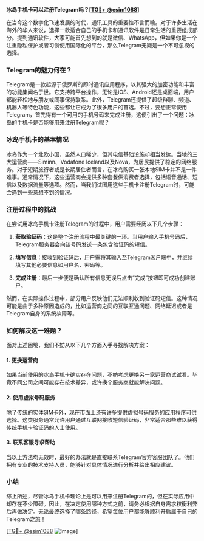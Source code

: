 **冰岛手机卡可以注册Telegram吗？[[TG💪+ @esim1088](https://t.me/s/esim1088)]**

在当今这个数字化飞速发展的时代，通讯工具的重要性不言而喻。对于许多生活在海外的华人来说，选择一款适合自己的手机卡和通讯软件是日常生活的重要组成部分。提到通讯软件，大家可能首先想到的就是微信、WhatsApp，但如果你是一个注重隐私保护或者习惯使用国际化的平台，那么Telegram无疑是一个不可忽视的选择。

### Telegram的魅力何在？

Telegram是一款起源于俄罗斯的即时通讯应用程序，以其强大的加密功能和丰富的功能集闻名于世。它支持跨平台操作，无论是iOS、Android还是桌面端，用户都能轻松地与朋友或同事保持联系。此外，Telegram还提供了超级群聊、频道、机器人等特色功能，这些都让它成为了很多用户的首选。不过，要想正常使用Telegram，首先得有一个可用的手机号码来完成注册，这便引出了一个问题：冰岛的手机卡是否能够用来注册Telegram呢？

### 冰岛手机卡的基本情况

冰岛作为一个北欧小国，虽然人口稀少，但其电信基础设施却相当发达。当地的三大运营商——Siminn、Vodafone Iceland以及Nova，为居民提供了稳定的网络服务。对于短期旅行者或是长期居住者而言，在冰岛购买一张本地SIM卡并不是一件难事。通常情况下，这些运营商会提供多种套餐供消费者选择，包括语音通话、短信以及数据流量等选项。然而，当我们试图用这些手机卡注册Telegram时，可能会遇到一些意想不到的情况。

### 注册过程中的挑战

在尝试用冰岛手机卡注册Telegram的过程中，用户需要经历以下几个步骤：

1. **获取验证码**：这是整个注册流程中最关键的一环。当用户输入手机号码后，Telegram服务器会向该号码发送一条包含验证码的短信。
   
2. **填写信息**：接收到验证码后，用户需将其输入至Telegram客户端中，并继续填写其他必要信息如用户名、密码等。

3. **完成注册**：最后一步便是确认所有信息无误后点击“完成”按钮即可成功创建账户。

然而，在实际操作过程中，部分用户反映他们无法顺利收到验证码短信。这种情况可能是由于多种原因造成的，比如运营商之间的互联互通问题、网络延迟或者是Telegram自身的系统故障等。

### 如何解决这一难题？

面对上述困境，我们不妨从以下几个方面入手寻找解决方案：

#### 1. 更换运营商

如果当前使用的冰岛手机卡确实存在问题，不妨考虑更换另一家运营商试试看。毕竟不同公司之间可能存在技术差异，或许换个服务商就能解决问题。

#### 2. 使用虚拟号码服务

除了传统的实体SIM卡外，现在市面上还有许多提供虚拟号码服务的应用程序可供选择。这类服务通常允许用户通过互联网接收短信验证码，非常适合那些难以获得传统手机卡验证码的人士使用。

#### 3. 联系客服寻求帮助

当以上方法均无效时，最好的办法就是直接联系Telegram官方客服团队了。他们拥有专业的技术支持人员，能够针对具体情况进行分析并给出相应建议。

### 小结

综上所述，尽管冰岛手机卡理论上是可以用来注册Telegram的，但在实际应用中却存在不少障碍。因此，在决定使用哪种方式之前，请务必根据自身需求权衡利弊后再做决定。无论最终选择了哪条路径，希望每位用户都能够顺利开启属于自己的Telegram之旅！

[[TG💪+ @esim1088](https://t.me/s/esim1088) ![Image](https://i.postimg.cc/4NQfJmqS/Snipaste-2025-05-13-00-14-12.png)]